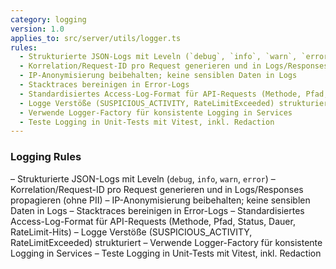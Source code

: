 ```yaml
---
category: logging
version: 1.0
applies_to: src/server/utils/logger.ts
rules:
  - Strukturierte JSON-Logs mit Leveln (`debug`, `info`, `warn`, `error`)
  - Korrelation/Request-ID pro Request generieren und in Logs/Responses propagieren (ohne PII)
  - IP-Anonymisierung beibehalten; keine sensiblen Daten in Logs
  - Stacktraces bereinigen in Error-Logs
  - Standardisiertes Access-Log-Format für API-Requests (Methode, Pfad, Status, Dauer, RateLimit-Hits)
  - Logge Verstöße (SUSPICIOUS_ACTIVITY, RateLimitExceeded) strukturiert
  - Verwende Logger-Factory für konsistente Logging in Services
  - Teste Logging in Unit-Tests mit Vitest, inkl. Redaction
---
```


### Logging Rules

– Strukturierte JSON-Logs mit Leveln (`debug`, `info`, `warn`, `error`)
– Korrelation/Request-ID pro Request generieren und in Logs/Responses propagieren (ohne PII)
– IP-Anonymisierung beibehalten; keine sensiblen Daten in Logs
– Stacktraces bereinigen in Error-Logs
– Standardisiertes Access-Log-Format für API-Requests (Methode, Pfad, Status, Dauer, RateLimit-Hits)
– Logge Verstöße (SUSPICIOUS_ACTIVITY, RateLimitExceeded) strukturiert
– Verwende Logger-Factory für konsistente Logging in Services
– Teste Logging in Unit-Tests mit Vitest, inkl. Redaction